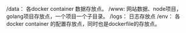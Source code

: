 /data： 各docker container 数据存放点。
/www:  网站数据、node项目，golang项目存放点，一个项目一个子目录。
/logs： 日志存放点
/env： 各docker container 的配置存放点，同时也是dockerfile的存放点。
